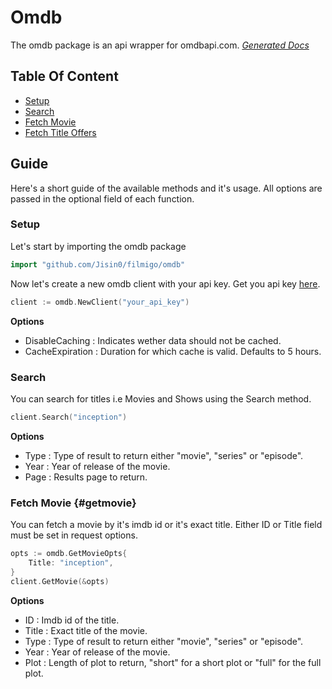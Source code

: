 # Omdb
The omdb package is an api wrapper for omdbapi.com.
[_Generated Docs_](https://pkg.go.dev/github.com/Jisin0/filmigo/omdb)

## Table Of Content
- [Setup](#setup)
- [Search](#search)
- [Fetch Movie](#getmovie)
- [Fetch Title Offers](#getoffers)

## Guide
Here's a short guide of the available methods and it's usage. All options are passed in the optional field of each function.

### Setup
Let's start by importing the omdb package
```go
import "github.com/Jisin0/filmigo/omdb"
```

Now let's create a new omdb client with your api key. Get you api key [here](https://www.omdbapi.com/apikey.aspx).
```go
client := omdb.NewClient("your_api_key")
```
**Options**
- DisableCaching : Indicates wether data should not be cached.
- CacheExpiration : Duration for which cache is valid. Defaults to 5 hours.

### Search
You can search for titles i.e Movies and Shows using the Search method.
```go
client.Search("inception")
```
**Options**
- Type : Type of result to return either "movie", "series" or "episode".
- Year : Year of release of the movie.
- Page : Results page to return.

### Fetch Movie {#getmovie}
You can fetch a movie by it's imdb id or it's exact title. Either ID or Title field must be set in request options.
```go
opts := omdb.GetMovieOpts{
    Title: "inception",
}
client.GetMovie(&opts)
```
**Options**
- ID : Imdb id of the title.
- Title : Exact title of the movie.
- Type : Type of result to return either "movie", "series" or "episode".
- Year : Year of release of the movie.
- Plot : Length of plot to return, "short" for a short plot or "full" for the full plot.